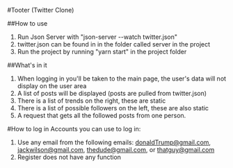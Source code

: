 #Tooter (Twitter Clone)

##How to use 
1. Run Json Server with "json-server --watch twitter.json"
2. twitter.json can be found in in the folder called server in the project
3. Run the project by running "yarn start" in the project folder


##What's in it
1. When logging in you'll be taken to the main page, the user's data will not display on the user area
2. A list of posts will be displayed (posts are pulled from twitter.json) 
3. There is a list of trends on the right, these are static 
4. There is a list of possible followers on the left, these are also static
5. A request that gets all the followed posts from one person.


#How to log in
Accounts you can use to log in: 
1. Use any email from the following emails: donaldTrump@gmail.com, jackwilson@gmail.com, thedude@gmail.com, or thatguy@gmail.com
2. Register does not have any function
